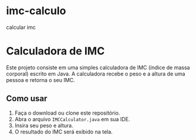 # imc-calculo
calcular imc
# Calculadora de IMC

Este projeto consiste em uma simples calculadora de IMC (índice de massa corporal) escrito em Java. A calculadora recebe o peso e a altura de uma pessoa e retorna o seu IMC.

## Como usar

1. Faça o download ou clone este repositório.
2. Abra o arquivo `IMCCalculator.java` em sua IDE.
3. Insira seu peso e altura.
4. O resultado do IMC será exibido na tela.
